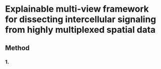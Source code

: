 # Explainable multi-view framework for dissecting intercellular signaling from highly multiplexed spatial data



## Method

### 1.